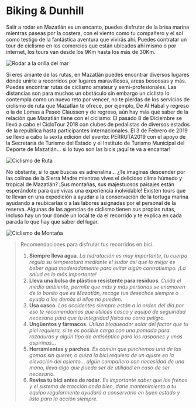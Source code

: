 # Biking & Dunhill #

Salir a rodar en Mazatlán es un encanto, puedes disfrutar de la brisa marina mientras paseas por la costera, con el viento como tu compañero y el sol como testigo de la fantástica aventura que vivirás ahí.
Puedes contratar un tour de ciclismo en los comercios que están ubicados ahí mismo o por internet, los tours van desde los 9Km hasta los más de 30Km.

![Rodar a la orilla del mar](https://programadestinosmexico.com/que-hacer/aventura-y-ecoturismo/mazatlan/Ciclismo%20de%20Montana%20en%20Mazatlan.jpg)

Si eres amante de las rutas, en Mazatlán puedes encontrar diversos lugares dónde unirte a recorridos por lugares maravillosos, areas boscosas y más. Puedes encontrar rutas de ciclismo amateur y semi-profesionales. Las distancias son para muchos un obstáculo sin embargo un ciclista lo contempla como un nuevo reto por vencer, no te pierdas de los servicios de ciclismo de ruta que Mazatlán te ofrece, por ejemplo,  De Al Habal y regreso o la de Lomas a Paseo Claussen y de regreso, aún hay más qué saber de la relación que Mazatlán tiene con el ciclismo:
El pasado 8 de Diciembre se llevó a cabo el CicloTour 2018 con clubes de pedalistas de diversos estados de la república hasta participantes internacionales. El 3 de Febrero de 2019 se llevó a cabo la sexta edición del evento: PERRUTA2019 con el apoyo de la Secretaría de Turismo del Estado y el Instituto de Turismo Municipal del Deporte de Mazatlán... si lo tuyo son las bicis ¡aquí te va a encantar!


![Ciclismo de Ruta](https://static.wixstatic.com/media/2a4742_9d1b46e2f8bdf80a4326fe045c6d40ed.png)

No obstante, si lo que buscas es adrenalina… ¿Te imaginas descender por las colinas de la Sierra Madre mientras vives el delicioso clima húmedo y tropical de Mazatlán? ¡Sus montañas, sus majestuosos paisajes están esperándote para que vivas una experiencia inolvidable!
Existen tours que te llevan en una expedición a ayudar a la conservación de la tortuga marina ayudando a reubicarlas o a las labores asignadas por el personal de la reserva. Algunas de las agencias de ciclismo tienen sus propias rutas, incluso hay un tour donde un local te da el recorrido y te explica en cada parada lo que hay que saber del lugar.


![Ciclismo de Montaña](https://media-cdn.tripadvisor.com/media/photo-s/0a/88/0c/2f/mazatlan-bike-tour.jpg)

> Recomendaciones para disfrutar tus recorridos en bici.
> 1. **Siempre lleva agua**. *La hidratación es muy importante, tu cuerpo regula su temperatura mediante el sudor así que lo mejor es beber agua moderadamente para evitar algún contratiempo. ¡La salud es lo más importante!*
> 2. **Lleva una bolsa de plástico resistente para residuos**. *Cuida el medio ambiente, permite que más y más personas se enamoren de lo bonito que es Mazatlán, recoge tus desechos siempre o ayuda a los demás si ellos no pueden.*
> 3. **Usa casco**. *Los accidentes siempre están a la orden del día por eso te recomendamos que utilices casco y equipo de seguiridad necesario para que tu integridad física no corra peligro.*
> 4. **Ungüentos y fármacos**. *Utiliza bloqueador solar del factor que tu piel requiera, si te es posible carga con una pomada para rozaduras y algún tipo de antiséptico para los raspones y unas aspirinas...*
> 5. **Herramientas y parches**. *Es común que pinchemos una de las gomas sin querer, o quizá la bici requiera de un ajuste en la elevación del asiento... algún compañero con necesidad de una mano, lleva algo que pueda ser de utilidad en caso de ser necesario.*
> 6. **Revisa tu bici antes de rodar**. *Es importante saber que los frenos y el sistema de tracción anda bien, darle mantenimiento a tu equipo regularmente ayudará a conservarlo en buen estado y listo para la acción siempre.*
